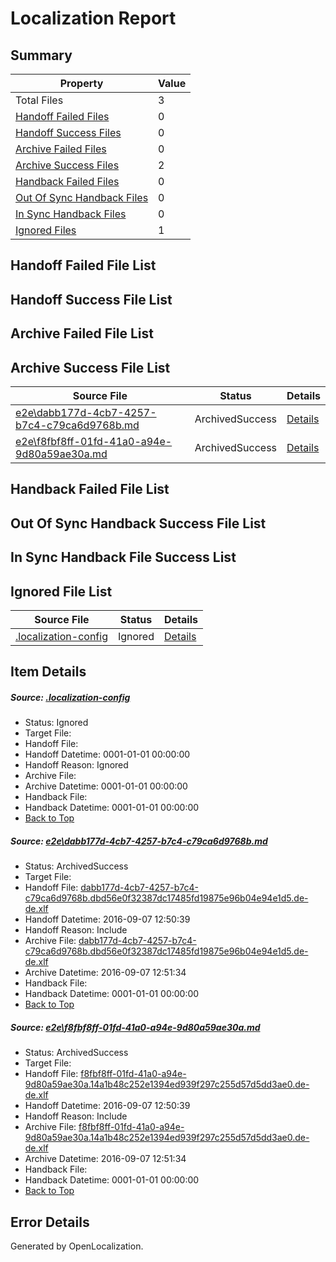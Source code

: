 # <a name='report-top'></a> Localization Report

## Summary
 Property | Value 
 -------- | ----- 
 Total Files | 3
[ Handoff Failed Files ](#handoff-failed-list)| 0
[ Handoff Success Files ](#handoff-success-list)| 0
[ Archive Failed Files ](#archive-failed-list)| 0
[ Archive Success Files ](#archive-success-list)| 2
[ Handback Failed Files ](#handback-failed-list)| 0
[ Out Of Sync Handback Files ](#outofsync-handback-success-list)| 0
[ In Sync Handback Files ](#insync-handback-success-list)| 0
[ Ignored Files ](#ignored-list)| 1

## <a name='handoff-failed-list'></a> Handoff Failed File List

## <a name='handoff-success-list'></a> Handoff Success File List

## <a name='archive-failed-list'></a> Archive Failed File List

## <a name='archive-success-list'></a> Archive Success File List
 Source File | Status | Details 
 ----------- | ------ | ------- 
 [e2e\dabb177d-4cb7-4257-b7c4-c79ca6d9768b.md](https://github.com/OpenLocalizationTestOrg/ol-test0/blob/c046846622ac505af095a087e6f3eaa7a7890dce/e2e/dabb177d-4cb7-4257-b7c4-c79ca6d9768b.md) | ArchivedSuccess | [Details](#8afb15af8b2038628ae51a5e7ee76f9c67266a4b1)
 [e2e\f8fbf8ff-01fd-41a0-a94e-9d80a59ae30a.md](https://github.com/OpenLocalizationTestOrg/ol-test0/blob/c046846622ac505af095a087e6f3eaa7a7890dce/e2e/f8fbf8ff-01fd-41a0-a94e-9d80a59ae30a.md) | ArchivedSuccess | [Details](#20919ed046572d1aab6aed19cdb22759955d9f092)

## <a name='handback-failed-list'></a> Handback Failed File List

## <a name='outofsync-handback-success-list'></a> Out Of Sync Handback Success File List

## <a name='insync-handback-success-list'></a> In Sync Handback File Success List

## <a name='ignored-list'></a> Ignored File List
 Source File | Status | Details 
 ----------- | ------ | ------- 
 [.localization-config](https://github.com/OpenLocalizationTestOrg/ol-test0/blob/c046846622ac505af095a087e6f3eaa7a7890dce/.localization-config) | Ignored | [Details](#c268a05ecaa7ec85942ed632c29928ee5bd6da8d0)

## Item Details
##### <a name='c268a05ecaa7ec85942ed632c29928ee5bd6da8d0'></a> Source: [.localization-config](https://github.com/OpenLocalizationTestOrg/ol-test0/blob/c046846622ac505af095a087e6f3eaa7a7890dce/.localization-config)
* Status: Ignored
* Target File: 
* Handoff File: 
* Handoff Datetime: 0001-01-01 00:00:00
* Handoff Reason: Ignored
* Archive File: 
* Archive Datetime: 0001-01-01 00:00:00
* Handback File: 
* Handback Datetime: 0001-01-01 00:00:00
* [Back to Top](#report-top)

##### <a name='8afb15af8b2038628ae51a5e7ee76f9c67266a4b1'></a> Source: [e2e\dabb177d-4cb7-4257-b7c4-c79ca6d9768b.md](https://github.com/OpenLocalizationTestOrg/ol-test0/blob/c046846622ac505af095a087e6f3eaa7a7890dce/e2e/dabb177d-4cb7-4257-b7c4-c79ca6d9768b.md)
* Status: ArchivedSuccess
* Target File: 
* Handoff File: [dabb177d-4cb7-4257-b7c4-c79ca6d9768b.dbd56e0f32387dc17485fd19875e96b04e94e1d5.de-de.xlf](https://github.com/OpenLocalizationTestOrg/ol-test0-handoff/blob/4c9b5453aa208ef39dc092e365700f8fde473a16/ol-handoff/OpenLocalizationTestOrg/ol-test0-dede/yuwzho/ht/dabb177d-4cb7-4257-b7c4-c79ca6d9768b.dbd56e0f32387dc17485fd19875e96b04e94e1d5.de-de.xlf)
* Handoff Datetime: 2016-09-07 12:50:39
* Handoff Reason: Include
* Archive File: [dabb177d-4cb7-4257-b7c4-c79ca6d9768b.dbd56e0f32387dc17485fd19875e96b04e94e1d5.de-de.xlf](https://github.com/OpenLocalizationTestOrg/ol-test0-handoff/blob/2507c29c196a0b21545b5e345f2e13640c8c8af7/ol-archive/OpenLocalizationTestOrg/ol-test0-dede/yuwzho/ht/dabb177d-4cb7-4257-b7c4-c79ca6d9768b.dbd56e0f32387dc17485fd19875e96b04e94e1d5.de-de.xlf)
* Archive Datetime: 2016-09-07 12:51:34
* Handback File: 
* Handback Datetime: 0001-01-01 00:00:00
* [Back to Top](#report-top)

##### <a name='20919ed046572d1aab6aed19cdb22759955d9f092'></a> Source: [e2e\f8fbf8ff-01fd-41a0-a94e-9d80a59ae30a.md](https://github.com/OpenLocalizationTestOrg/ol-test0/blob/c046846622ac505af095a087e6f3eaa7a7890dce/e2e/f8fbf8ff-01fd-41a0-a94e-9d80a59ae30a.md)
* Status: ArchivedSuccess
* Target File: 
* Handoff File: [f8fbf8ff-01fd-41a0-a94e-9d80a59ae30a.14a1b48c252e1394ed939f297c255d57d5dd3ae0.de-de.xlf](https://github.com/OpenLocalizationTestOrg/ol-test0-handoff/blob/4c9b5453aa208ef39dc092e365700f8fde473a16/ol-handoff/OpenLocalizationTestOrg/ol-test0-dede/yuwzho/ht/f8fbf8ff-01fd-41a0-a94e-9d80a59ae30a.14a1b48c252e1394ed939f297c255d57d5dd3ae0.de-de.xlf)
* Handoff Datetime: 2016-09-07 12:50:39
* Handoff Reason: Include
* Archive File: [f8fbf8ff-01fd-41a0-a94e-9d80a59ae30a.14a1b48c252e1394ed939f297c255d57d5dd3ae0.de-de.xlf](https://github.com/OpenLocalizationTestOrg/ol-test0-handoff/blob/2507c29c196a0b21545b5e345f2e13640c8c8af7/ol-archive/OpenLocalizationTestOrg/ol-test0-dede/yuwzho/ht/f8fbf8ff-01fd-41a0-a94e-9d80a59ae30a.14a1b48c252e1394ed939f297c255d57d5dd3ae0.de-de.xlf)
* Archive Datetime: 2016-09-07 12:51:34
* Handback File: 
* Handback Datetime: 0001-01-01 00:00:00
* [Back to Top](#report-top)


## Error Details

Generated by OpenLocalization.

